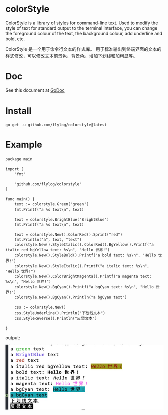 # colorStyle
ColorStyle is a library of styles for command-line text.
Used to modify the style of text for standard output to the terminal interface, you can change the foreground colour of the text, the background colour, add underline and bold, etc.

ColorStyle 是一个用于命令行文本的样式库。
用于标准输出到终端界面的文本的样式修改，可以修改文本前景色，背景色，增加下划线和加粗显等。

# Doc

See this document at [GoDoc](https://pkg.go.dev/github.com/flylog/colorstyle)

# Install
    
    go get -u github.com/flylog/colorstyle@latest


# Example

```
package main

import (
	"fmt"

	"github.com/flylog/colorstyle"
)

func main() {
	text := colorstyle.Green("green")
	fmt.Printf("a %s text\n", text)

	text = colorstyle.BrightBlue("BrightBlue")
	fmt.Printf("a %s text\n", text)

	text = colorstyle.New().ColorRed().Sprint("red")
	fmt.Println("a", text, "text")
	colorstyle.New().StyleItalic().ColorRed().BgYellow().Printf("a italic red bgYellow text: %s\n", "Hello 世界!")
	colorstyle.New().StyleBold().Printf("a bold text: %s\n", "Hello 世界!")
	colorstyle.New().StyleItalic().Printf("a italic text: %s\n", "Hello 世界!")
	colorstyle.New().ColorBrightMagenta().Printf("a magenta text: %s\n", "Hello 世界!")
	colorstyle.New().BgCyan().Printf("a bgCyan text: %s\n", "Hello 世界!")
	colorstyle.New().BgCyan().Println("a bgCyan text")

	css := colorstyle.New()
	css.StyleUnderline().Println("下划线文本")
	css.StyleReverse().Println("反显文本")

}

```
output:

![](example/output.jpg)
